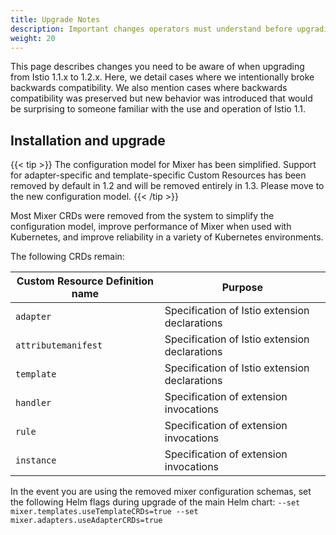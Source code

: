 ```yaml
---
title: Upgrade Notes
description: Important changes operators must understand before upgrading to Istio 1.2.
weight: 20
---
```


This page describes changes you need to be aware of when upgrading from
Istio 1.1.x to 1.2.x.  Here, we detail cases where we intentionally broke backwards
compatibility.  We also mention cases where backwards compatibility was
preserved but new behavior was introduced that would be surprising to someone
familiar with the use and operation of Istio 1.1.

## Installation and upgrade

{{< tip >}}
The configuration model for Mixer has been simplified. Support for
adapter-specific and template-specific Custom Resources has been
removed by default in 1.2 and will be removed entirely in 1.3.
Please move to the new configuration model.
{{< /tip >}}

Most Mixer CRDs were removed from the system to simplify the configuration
model, improve performance of Mixer when used with Kubernetes, and improve
reliability in a variety of Kubernetes environments.

The following CRDs remain:

| Custom Resource Definition name | Purpose |
| --- | --- |
| `adapter`| Specification of Istio extension declarations |
| `attributemanifest` | Specification of Istio extension declarations |
| `template` | Specification of Istio extension declarations |
| `handler` | Specification of extension invocations |
| `rule` | Specification of extension invocations |
| `instance` | Specification of extension invocations |

In the event you are using the removed mixer configuration schemas, set
the following Helm flags during upgrade of the main Helm chart:
`--set mixer.templates.useTemplateCRDs=true --set mixer.adapters.useAdapterCRDs=true`
